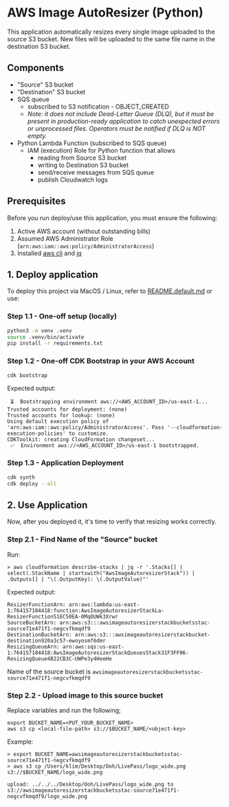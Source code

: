 # AWS Image AutoResizer (Python)

This application automatically resizes every single image uploaded to the source S3 bucket.
New files will be uploaded to the same file name in the destination S3 bucket.

## Components

- "Source" S3 bucket
- "Destination" S3 bucket
- SQS queue 
  - subscribed to S3 notification - OBJECT_CREATED
  - _Note: it does not include Dead-Letter Queue (DLQ), but it must be present in production-ready application to catch unexpected errors or unprocessed files. Operators must be notified if DLQ is NOT empty._
- Python Lambda Function (subscribed to SQS queue)
  - IAM (execution) Role for Python function that allows
    - reading from Source S3 bucket
    - writing to Destination S3 bucket
    - send/receive messages from SQS queue
    - publish Cloudwatch logs 

## Prerequisites

Before you run deploy/use this application, you must ensure the following:

1. Active AWS account (without outstanding bills)
2. Assumed AWS Administrator Role (`arn:aws:iam::aws:policy/AdministratorAccess`)
3. Installed [aws cli](https://docs.aws.amazon.com/cli/latest/userguide/getting-started-install.html) and [jq](https://jqlang.github.io/jq/download/) 

## 1. Deploy application

To deploy this project via MacOS / Linux, refer to [README.default.md](./README.default.md) or use:

### Step 1.1 - One-off setup (locally)

```bash
python3 -m venv .venv
source .venv/bin/activate
pip install -r requirements.txt 
```

### Step 1.2 - One-off CDK Bootstrap in your AWS Account 

```bash
cdk bootstrap
```

Expected output:

```
 ⏳  Bootstrapping environment aws://<AWS_ACCOUNT_ID>/us-east-1...
Trusted accounts for deployment: (none)
Trusted accounts for lookup: (none)
Using default execution policy of 'arn:aws:iam::aws:policy/AdministratorAccess'. Pass '--cloudformation-execution-policies' to customize.
CDKToolkit: creating CloudFormation changeset...
 ✅  Environment aws://<AWS_ACCOUNT_ID>/us-east-1 bootstrapped.
```

### Step 1.3 - Application Deployment

```bash
cdk synth
cdk deploy --all
```


## 2. Use Application

Now, after you deployed it, it's time to verify that resizing works correctly.

### Step 2.1 - Find Name of the "Source" bucket

Run:

```
> aws cloudformation describe-stacks | jq -r '.Stacks[] | select(.StackName | startswith("AwsImageAutoresizerStack")) | .Outputs[] | "\(.OutputKey): \(.OutputValue)"'
```

Expected output:

```
ResizerFunctionArn: arn:aws:lambda:us-east-1:764157184418:function:AwsImageAutoresizerStackLa-ResizerFunction51EC50EA-0MqOUWk3Xrwr
SourceBucketArn: arn:aws:s3:::awsimageautoresizerstackbucketsstac-source71e471f1-negcvfkmqdf9
DestinationBucketArn: arn:aws:s3:::awsimageautoresizerstackbucket-destination920a3c57-ewoyosmf6dmr
ResizingQueueArn: arn:aws:sqs:us-east-1:764157184418:AwsImageAutoresizerStackQueuesStack31F3FF06-ResizingQueue4B22CB3C-UWPe3y4HeeHe
```

Name of the source bucket is `awsimageautoresizerstackbucketsstac-source71e471f1-negcvfkmqdf9`

### Step 2.2 - Upload image to this source bucket

Replace variables and run the following;
```
export BUCKET_NAME=<PUT_YOUR_BUCKET_NAME>
aws s3 cp <local-file-path> s3://$BUCKET_NAME/<object-key>
```

Example:

```
> export BUCKET_NAME=awsimageautoresizerstackbucketsstac-source71e471f1-negcvfkmqdf9
> aws s3 cp /Users/klim/Desktop/Ooh/LivePass/logo_wide.png s3://$BUCKET_NAME/logo_wide.png

upload: ../../../Desktop/Ooh/LivePass/logo_wide.png to s3://awsimageautoresizerstackbucketsstac-source71e471f1-negcvfkmqdf9/logo_wide.png
```